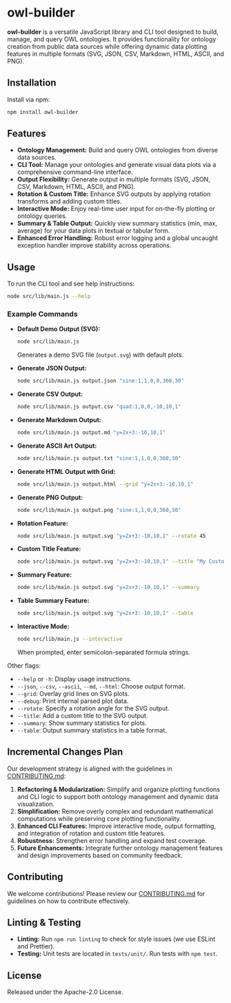 # owl-builder

**owl-builder** is a versatile JavaScript library and CLI tool designed to build, manage, and query OWL ontologies. It provides functionality for ontology creation from public data sources while offering dynamic data plotting features in multiple formats (SVG, JSON, CSV, Markdown, HTML, ASCII, and PNG).

## Installation

Install via npm:

```bash
npm install owl-builder
```

## Features

- **Ontology Management:** Build and query OWL ontologies from diverse data sources.
- **CLI Tool:** Manage your ontologies and generate visual data plots via a comprehensive command-line interface.
- **Output Flexibility:** Generate output in multiple formats (SVG, JSON, CSV, Markdown, HTML, ASCII, and PNG).
- **Rotation & Custom Title:** Enhance SVG outputs by applying rotation transforms and adding custom titles.
- **Interactive Mode:** Enjoy real-time user input for on-the-fly plotting or ontology queries.
- **Summary & Table Output:** Quickly view summary statistics (min, max, average) for your data plots in textual or tabular form.
- **Enhanced Error Handling:** Robust error logging and a global uncaught exception handler improve stability across operations.

## Usage

To run the CLI tool and see help instructions:

```bash
node src/lib/main.js --help
```

### Example Commands

- **Default Demo Output (SVG):**
  ```bash
  node src/lib/main.js
  ```
  Generates a demo SVG file (`output.svg`) with default plots.

- **Generate JSON Output:**
  ```bash
  node src/lib/main.js output.json "sine:1,1,0,0,360,30"
  ```

- **Generate CSV Output:**
  ```bash
  node src/lib/main.js output.csv "quad:1,0,0,-10,10,1"
  ```

- **Generate Markdown Output:**
  ```bash
  node src/lib/main.js output.md "y=2x+3:-10,10,1"
  ```

- **Generate ASCII Art Output:**
  ```bash
  node src/lib/main.js output.txt "sine:1,1,0,0,360,30"
  ```

- **Generate HTML Output with Grid:**
  ```bash
  node src/lib/main.js output.html --grid "y=2x+3:-10,10,1"
  ```

- **Generate PNG Output:**
  ```bash
  node src/lib/main.js output.png "sine:1,1,0,0,360,30"
  ```

- **Rotation Feature:**
  ```bash
  node src/lib/main.js output.svg "y=2x+3:-10,10,1" --rotate 45
  ```

- **Custom Title Feature:**
  ```bash
  node src/lib/main.js output.svg "y=2x+3:-10,10,1" --title "My Custom Plot Title"
  ```

- **Summary Feature:**
  ```bash
  node src/lib/main.js output.svg "y=2x+3:-10,10,1" --summary
  ```

- **Table Summary Feature:**
  ```bash
  node src/lib/main.js output.svg "y=2x+3:-10,10,1" --table
  ```

- **Interactive Mode:**
  ```bash
  node src/lib/main.js --interactive
  ```
  When prompted, enter semicolon-separated formula strings.

Other flags:
- `--help` or `-h`: Display usage instructions.
- `--json`, `--csv`, `--ascii`, `--md`, `--html`: Choose output format.
- `--grid`: Overlay grid lines on SVG plots.
- `--debug`: Print internal parsed plot data.
- `--rotate`: Specify a rotation angle for the SVG output.
- `--title`: Add a custom title to the SVG output.
- `--summary`: Show summary statistics for plots.
- `--table`: Output summary statistics in a table format.

## Incremental Changes Plan

Our development strategy is aligned with the guidelines in [CONTRIBUTING.md](./CONTRIBUTING.md):

1. **Refactoring & Modularization:** Simplify and organize plotting functions and CLI logic to support both ontology management and dynamic data visualization.
2. **Simplification:** Remove overly complex and redundant mathematical computations while preserving core plotting functionality.
3. **Enhanced CLI Features:** Improve interactive mode, output formatting, and integration of rotation and custom title features.
4. **Robustness:** Strengthen error handling and expand test coverage.
5. **Future Enhancements:** Integrate further ontology management features and design improvements based on community feedback.

## Contributing

We welcome contributions! Please review our [CONTRIBUTING.md](./CONTRIBUTING.md) for guidelines on how to contribute effectively.

## Linting & Testing

- **Linting:** Run `npm run linting` to check for style issues (we use ESLint and Prettier).
- **Testing:** Unit tests are located in `tests/unit/`. Run tests with `npm test`.

## License

Released under the Apache-2.0 License.
